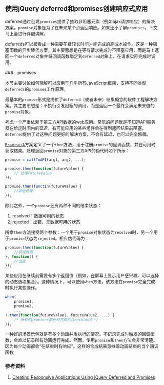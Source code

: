 使用jQuery deferred和promises创建响应式应用
---
deferred通过创建`promises`提供了抽取非阻塞元素（例如ajax请求响应）的解决方案。`promise`对象是为了在未来某个点返回响应。如果还不了解`promises`，下文马上会进行详细讲解。

deferreds可以被看成一种需要花费较长时间才能完成的高成本操作。这是一种阻塞函数的异步替代方案，其主要思想是在等待请求完成时不阻塞应用，而是马上返回一个`deferred`对象并将回调函数绑定到`deferred`对象上，在请求实际完成时调用。

###　promises

本节主要讨论如何理解可以应用于几乎所有JavaScript框架，支持不同类型`deferreds`的`promises`工作原理。

最基本的`promise`形式是提供了`deferred`（或者未来）结果概念的软件工程解决方案。其主要思想是：不执行引发阻塞的调用，而是返回一个最终会满足未来值的`promise`对象。

考虑一个严重依赖于第三方API数据的web应用。常见的问题就是不知道API服务器在给定时间内的延迟，有可能应用的某些组件会在得到返回结果前阻塞。`deferred`提供了对这种问题更好的解决方案，不会有延迟，也可以完全解耦。

[`Promise/A`](http://wiki.commonjs.org/wiki/Promises/A)方案定义了一个`then`方法，用于注册`promise`的回调函数，并在可用时获取结果。处理返回`promise`对象的第三方API的伪代码如下所示：

```javascript
promise = callToAPI(arg1, arg2, ...);

promise.then(function(futureValue) {
    // 处理futureValue
});

promise.then(functin(futureValue) {
    //其他处理
});
```

除此之外，一个`promise`还有两种不同的结束状态：

1.  resolved：数据可用的状态
2.  rejected：出错，无数据可用的状态

所幸`then`方法接受两个参数：一个用于`promise`对象状态为`resolved`时，另一个用于`promise`状态为`rejected`。相应伪代码为：

```javascript
promise.then(function(futureValue) {
    //获得数据
}, function() {
    //出错
});
```

某些应用在继续前需要有多个返回值（例如，在屏幕上显示用户感兴趣、可以选择的动态选项集合）。这种情况下，可以使用`when`方法，该方法在`promise`完全完成时执行某些操作。

```javascript
when(
    promise1,
    promise2,
    ...
).then(function(futureValue1, futureValue2, ...) {
    /* 所有的promises都已经完成并且resolved */
});
```

一种好的场景示例就是有多个动画并发执行的情况。不记录完成时触发的回调函数，会难以记录所有动画运行完成。然而，使用`promise`和`then`方法会非常清楚。因为每个动画都会“在结束时有响应”。这样的合成结果意味着动画结束的当个回调函数

### 参考资料
1.  [Creating Responsive Applications Using jQuery Deferred and Promises](http://msdn.microsoft.com/zh-cn/magazine/gg723713(en-us).aspx)
